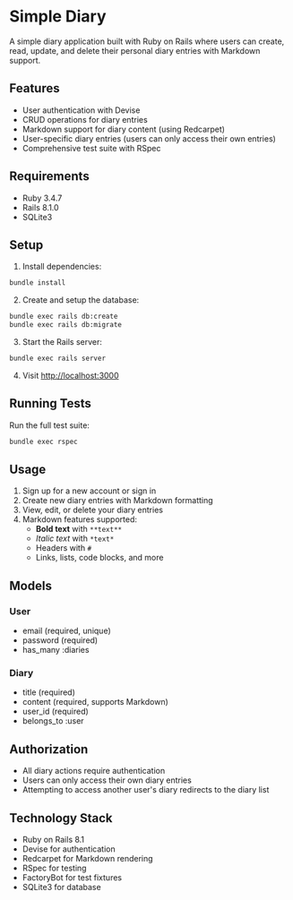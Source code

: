 # Simple Diary

A simple diary application built with Ruby on Rails where users can create, read, update, and delete their personal diary entries with Markdown support.

## Features

- User authentication with Devise
- CRUD operations for diary entries
- Markdown support for diary content (using Redcarpet)
- User-specific diary entries (users can only access their own entries)
- Comprehensive test suite with RSpec

## Requirements

- Ruby 3.4.7
- Rails 8.1.0
- SQLite3

## Setup

1. Install dependencies:
```bash
bundle install
```

2. Create and setup the database:
```bash
bundle exec rails db:create
bundle exec rails db:migrate
```

3. Start the Rails server:
```bash
bundle exec rails server
```

4. Visit [http://localhost:3000](http://localhost:3000)

## Running Tests

Run the full test suite:
```bash
bundle exec rspec
```

## Usage

1. Sign up for a new account or sign in
2. Create new diary entries with Markdown formatting
3. View, edit, or delete your diary entries
4. Markdown features supported:
   - **Bold text** with `**text**`
   - *Italic text* with `*text*`
   - Headers with `#`
   - Links, lists, code blocks, and more

## Models

### User
- email (required, unique)
- password (required)
- has_many :diaries

### Diary
- title (required)
- content (required, supports Markdown)
- user_id (required)
- belongs_to :user

## Authorization

- All diary actions require authentication
- Users can only access their own diary entries
- Attempting to access another user's diary redirects to the diary list

## Technology Stack

- Ruby on Rails 8.1
- Devise for authentication
- Redcarpet for Markdown rendering
- RSpec for testing
- FactoryBot for test fixtures
- SQLite3 for database
